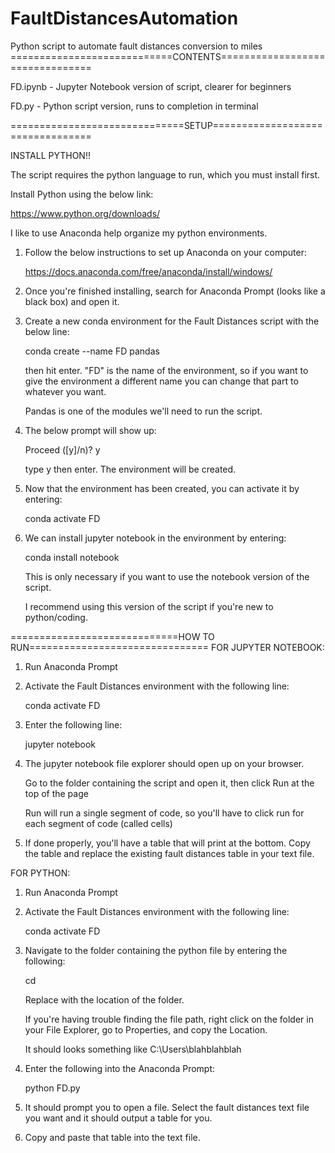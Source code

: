 # FaultDistancesAutomation

Python script to automate fault distances conversion to miles
============================CONTENTS================================

FD.ipynb - Jupyter Notebook version of script, clearer for beginners

FD.py - Python script version, runs to completion in terminal

==============================SETUP=================================

INSTALL PYTHON!! 

The script requires the python language to run, which you must install first.

Install Python using the below link:

https://www.python.org/downloads/

I like to use Anaconda help organize my python environments.

1. Follow the below instructions to set up Anaconda on your computer:
 
   https://docs.anaconda.com/free/anaconda/install/windows/

2. Once you're finished installing, search for Anaconda Prompt (looks like a black box) and open it.

3. Create a new conda environment for the Fault Distances script with the below line:

    conda create --name FD pandas
 
   then hit enter. "FD" is the name of the environment, so if you want to give the environment a different name you can change that part to whatever you want.
 
   Pandas is one of the modules we'll need to run the script.

5. The below prompt will show up:
 
   Proceed ([y]/n)? y
 
   type y then enter. The environment will be created.

6. Now that the environment has been created, you can activate it by entering:

   conda activate FD

7. We can install jupyter notebook in the environment by entering:

   conda install notebook

   This is only necessary if you want to use the notebook version of the script.

   I recommend using this version of the script if you're new to python/coding.

=============================HOW TO RUN===============================
FOR JUPYTER NOTEBOOK:

1. Run Anaconda Prompt

2. Activate the Fault Distances environment with the following line:

   conda activate FD

3. Enter the following line:

   jupyter notebook

4. The jupyter notebook file explorer should open up on your browser.

   Go to the folder containing the script and open it, then click Run at the top of the page

   Run will run a single segment of code, so you'll have to click run for each segment of code (called cells)

5. If done properly, you'll have a table that will print at the bottom. Copy the table and replace the existing fault distances table in your text file.

FOR PYTHON:

1. Run Anaconda Prompt

2. Activate the Fault Distances environment with the following line:

   conda activate FD

3. Navigate to the folder containing the python file by entering the following:

   cd <filepath>

   Replace <filepath> with the location of the folder.

   If you're having trouble finding the file path, right click on the folder in your File Explorer, go to Properties, and copy the Location.

   It should looks something like C:\Users\blahblahblah

4. Enter the following into the Anaconda Prompt:

   python FD.py

5. It should prompt you to open a file. Select the fault distances text file you want and it should output a table for you.

7. Copy and paste that table into the text file.
